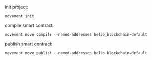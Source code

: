 
init project:
```
movement init
```


compile smart contract:
 ```
 movement move compile --named-addresses hello_blockchain=default
 ```


publish smart contract:
  ```
 movement move publish --named-addresses hello_blockchain=default
 ```